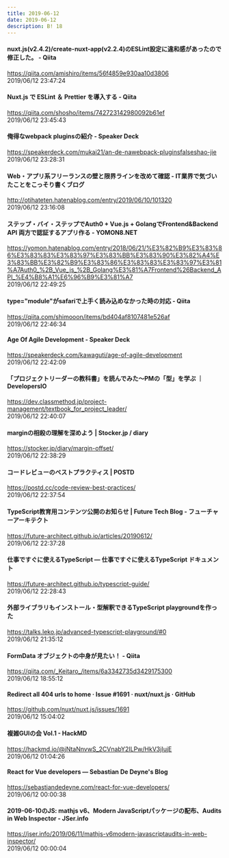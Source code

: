 ```yaml
---
title: 2019-06-12
date: 2019-06-12
description: B! 18
---
```


#### nuxt.js(v2.4.2)/create-nuxt-app(v2.2.4)のESLint設定に違和感があったので修正した。 - Qiita
https://qiita.com/amishiro/items/56f4859e930aa10d3806<br>
2019/06/12 23:47:24<br>


#### Nuxt.js で ESLint ＆ Prettier を導入する - Qiita
https://qiita.com/shosho/items/742723142980092b61ef<br>
2019/06/12 23:45:43<br>


#### 俺得なwebpack pluginsの紹介 - Speaker Deck
https://speakerdeck.com/mukai21/an-de-nawebpack-pluginsfalseshao-jie<br>
2019/06/12 23:28:31<br>


#### Web・アプリ系フリーランスの壁と限界ラインを改めて確認 - IT業界で気づいたことをこっそり書くブログ
http://otihateten.hatenablog.com/entry/2019/06/10/101320<br>
2019/06/12 23:16:08<br>


#### ステップ・バイ・ステップでAuth0 + Vue.js + GolangでFrontend&Backend API 両方で認証するアプリ作る - YOMON8.NET
https://yomon.hatenablog.com/entry/2018/06/21/%E3%82%B9%E3%83%86%E3%83%83%E3%83%97%E3%83%BB%E3%83%90%E3%82%A4%E3%83%BB%E3%82%B9%E3%83%86%E3%83%83%E3%83%97%E3%81%A7Auth0_%2B_Vue_js_%2B_Golang%E3%81%A7Frontend%26Backend_API_%E4%B8%A1%E6%96%B9%E3%81%A7<br>
2019/06/12 22:49:25<br>


#### type=&quot;module&quot;がsafariで上手く読み込めなかった時の対応 - Qiita
https://qiita.com/shimooon/items/bd404af8107481e526af<br>
2019/06/12 22:46:34<br>


#### Age Of Agile Development - Speaker Deck
https://speakerdeck.com/kawaguti/age-of-agile-development<br>
2019/06/12 22:42:09<br>


#### 「プロジェクトリーダーの教科書」を読んでみた～PMの「型」を学ぶ ｜ DevelopersIO
https://dev.classmethod.jp/project-management/textbook_for_project_leader/<br>
2019/06/12 22:40:07<br>


#### marginの相殺の理解を深めよう | Stocker.jp / diary
https://stocker.jp/diary/margin-offset/<br>
2019/06/12 22:38:29<br>


#### コードレビューのベストプラクティス | POSTD
https://postd.cc/code-review-best-practices/<br>
2019/06/12 22:37:54<br>


#### TypeScript教育用コンテンツ公開のお知らせ | Future Tech Blog - フューチャーアーキテクト
https://future-architect.github.io/articles/20190612/<br>
2019/06/12 22:37:28<br>


#### 仕事ですぐに使えるTypeScript — 仕事ですぐに使えるTypeScript  ドキュメント
https://future-architect.github.io/typescript-guide/<br>
2019/06/12 22:28:43<br>


#### 外部ライブラリもインストール・型解釈できるTypeScript playgroundを作った
https://talks.leko.jp/advanced-typescript-playground/#0<br>
2019/06/12 21:35:12<br>


#### FormData オブジェクトの中身が見たい！ - Qiita
https://qiita.com/_Keitaro_/items/6a3342735d3429175300<br>
2019/06/12 18:55:12<br>


#### Redirect all 404 urls to home · Issue #1691 · nuxt/nuxt.js · GitHub
https://github.com/nuxt/nuxt.js/issues/1691<br>
2019/06/12 15:04:02<br>


#### 複雑GUIの会 Vol.1 - HackMD
https://hackmd.io/@jNtaNnvwS_2CVnabY2ILPw/HkV3jIujE<br>
2019/06/12 01:04:26<br>


#### React for Vue developers — Sebastian De Deyne's Blog
https://sebastiandedeyne.com/react-for-vue-developers/<br>
2019/06/12 00:00:38<br>


#### 2019-06-10のJS: mathjs v6、Modern JavaScriptパッケージの配布、Audits in Web Inspector - JSer.info
https://jser.info/2019/06/11/mathjs-v6modern-javascriptaudits-in-web-inspector/<br>
2019/06/12 00:00:04<br>


